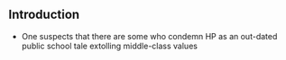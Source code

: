 ## Introduction
* One suspects that there are some who condemn HP as an out-dated public school tale extolling middle-class values
